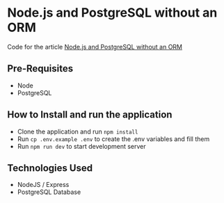 # Node.js and PostgreSQL without an ORM

Code for the article [Node.js and PostgreSQL without an ORM](https://murewaashiru.hashnode.dev/nodejs-and-postgresql-without-an-orm)

## Pre-Requisites

- Node
- PostgreSQL

## How to Install and run the application

- Clone the application and run `npm install`
- Run `cp .env.example .env` to create the .env variables and fill them
- Run `npm run dev` to start development server

## Technologies Used

- NodeJS / Express
- PostgreSQL Database
